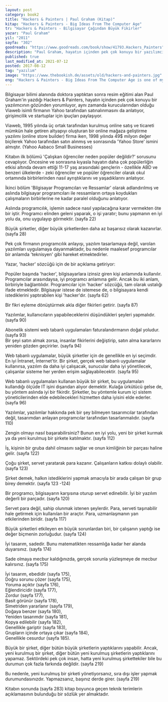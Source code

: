 ```yaml
---
layout: post  
category: book2  
title: "Hackers & Painters | Paul Graham (Kitap)"  
kitap: "Hackers & Painters - Big Ideas From The Computer Age"  
tr: "Hackers & Painters - Bilgisayar Çağından Büyük Fikirler"  
yazar: "Paul Graham"  
yil: "2011"  
sayfa: "302"  
goodreads: "https://www.goodreads.com/book/show/41793.Hackers_Painters"
description: "Paul Graham, hayatın içinden pek çok konuyu bir yazılımcının gözünden yorumluyor, aynı zamanda kurucularından olduğu Viaweb isimli firmanın Yahoo tarafından satınalınmasını da anlatıyor, girişimcilik ve startuplar için ipuçları paylaşıyor."
published: true
last_modified_at: 2021-07-12
posted: 2017-08-12
tag: "yazılım"
image: "https://www.thebookish.de/assets/old/hackers-and-painters.jpg"
eng: "Hackers & Painters - Big Ideas From The Computer Age is one of my favourite books. The author has a PhD in Computer Science and studied painting afterwards. This book is composed of essays on many different topics, mostly from the perspective of a programmer. He is a terrific writer and tells his own experience in art, hacking and life in general."
---
```


Bilgisayar bilimi alanında doktora yaptıktan sonra resim eğitimi alan Paul Graham'in yazdığı Hackers & Painters, hayatın içinden pek çok konuyu bir yazılımcının gözünden yorumluyor, aynı zamanda kurucularından olduğu Viaweb isimli firmanın Yahoo tarafından satınalınmasını da anlatıyor, girişimcilik ve startuplar için ipuçları paylaşıyor. 
  
Viaweb, 1995 yılında üç ortak tarafından kurulmuş online satış ve ticareti mümkün hale getiren altyapıyı oluşturan bir online mağaza geliştirme yazılımı (online store builder) firma iken, 1998 yılında 49$ milyon değer biçilerek Yahoo tarafından satın alınmış ve sonrasında 'Yahoo Store' ismini almıştır. (Yahoo Aabaco Small Businesses)  
  
Kitabın ilk bölümü 'Çalışkan öğrenciler neden popüler değildir?' sorusunu cevaplıyor. Öncesine ve sonrasına kıyasla hayatın daha çok popülerliğin etkisi altında devam ettiği 11-17 yaş arasındaki gençlerin - özellikle ABD ve benzeri ülkelerde - zeki öğrenciler ve popüler öğrenciler olarak okul ortamında birbirlerinden nasıl ayrıştıklarını ve yaşadıklarını anlatıyor.  
  
İkinci bölüm 'Bilgisayar Programcıları ve Ressamlar' olarak adlandırılmış ve aslında bilgisayar programcıları ile ressamların ortaya koydukları çalışmaların birbirlerine ne kadar paralel olduğunu anlatıyor.  
  
Aslında programcılık, işlemin sadece nasıl yapılacağına karar vermekten öte bir iştir. Programcı elinden geleni yaparak, o işi yaratır; bunu yapmanın en iyi yolu da, onu uygulayıp görmektir. (sayfa 22)  
  
Büyük şirketler, diğer büyük şirketlerden daha az başarısız olarak kazanırlar. (sayfa 28)  
  
Pek çok firmanın programcılık anlayışı, yazılım tasarlamaya değil, varolan yazılımları uygulamaya dayanmaktadır, bu nedenle maalesef programcılar bir anlamda 'teknisyen' gibi hareket etmektedirler.  
  
Yazar, 'hacker' sözcüğü için de bir açıklama getiriyor:  
  
Popüler başında 'hacker', bilgisayarlara izinsiz giren kişi anlamında kullanılır. Programcılar arasındaysa, iyi programcı anlamına gelir. Ancak bu iki anlam, birbiriyle bağlantılıdır. Programcılar için 'hacker' sözcüğü, tam olarak ustalığı ifade etmektedir. Bilgisayar istese de istemese de, o bilgisayara kendi istediklerini yaptırabilen kişi 'hacker'dır. (sayfa 62)  
  
Bir fikri eyleme dönüştürmek akla diğer fikirleri getirir. (sayfa 87)  
  
Yazılımlar, kullanıcıların yapabileceklerini düşündükleri şeyleri yapmalıdır. (sayfa 90)  

Abonelik sistemi web tabanlı uygulamaları faturalandırmanın doğal yoludur. (sayfa 93)  
Bir şeyi satın almak zorsa, insanlar fikirlerini değiştirip, satın alma kararlarını yeniden gözden geçirirler. (sayfa 94)  
  
Web tabanlı uygulamalar, büyük şirketler için de genellikle en iyi seçimdir. En iyi İntranet, İnternet'tir. Bir şirket, gerçek web tabanlı uygulamalar kullanırsa, yazılım da daha iyi çalışacak, sunucular daha iyi yönetilecek, çalışanlar sisteme her yerden erişim sağlayabilecektir. (sayfa 95)  
  
Web tabanlı uygulamaları kullanan büyük bir şirket, bu uygulamaları kullandığı ölçüde IT işini dışarıdan alıyor demektir. Kulağa ürkütücü gelse de, bu yöntem aslında iyi bir fikirdir. Şirketler, bu yöntemle kurum içi sistem yöneticilerinden elde edebilecekleri hizmetten daha iyisini elde ederler. (sayfa 96)  
  
Yazılımlar, yazılımlar hakkında pek bir şey bilmeyen tasarımcılar tarafından değil, tasarımdan anlayan programcılar tarafından tasarlanmalıdır. (sayfa 110)  
  
Zengin olmayı nasıl başarabilirsiniz? Bunun en iyi yolu, yeni bir şirket kurmak ya da yeni kurulmuş bir şirkete katılmaktır. (sayfa 112)  
  
İş, kişinin bir gruba dahil olmasını sağlar ve onun kimliğinin bir parçası haline gelir. (sayfa 122)  
  
Çoğu şirket, servet yaratarak para kazanır. Çalışanların katkısı dolaylı olabilir. (sayfa 123)  
  
Şirket demek, halkın istediklerini yapmak amacıyla bir arada çalışan bir grup birey demektir. (sayfa 123 -124)  
  
Bir programcı, bilgisayarın karşısına oturup servet edinebilir. İyi bir yazılım değerli bir parçadır. (sayfa 120)  
  
Servet para değil, sahip olunmak istenen şeylerdir. Para, serveti taşınabilir hale getirmek için kullanılan bir araçtır. Para, uzmanlaşmanın yan etkilerinden biridir. (sayfa 117)  
  
Büyük şirketleri etkileyen en büyük sorunlardan biri, bir çalışanın yaptığı ise değer biçmenin zorluğudur. (sayfa 124)  
  
İyi tasarım, sadedir. Bunu matematikten ressamlığa kadar her alanda duyarsınız. (sayfa 174)

Sade olmaya mecbur kaldığınızda, gerçek sorunla yüzleşmeye de mecbur kalırsınız. (sayfa 175)

İyi tasarım, ebedidir (sayfa 175),  
Doğru sorunu çözer (sayfa 175),  
Yoruma açıktır (sayfa 176),  
Eğlendiricidir (sayfa 177),  
Zordur (sayfa 177),  
Basit görünür (sayfa 178),  
Simetriden yararlanır (sayfa 179),  
Doğaya benzer (sayfa 180),  
Yeniden tasarımdır (sayfa 181),  
Kopya edilebilir (sayfa 182),  
Genellikle gariptir (sayfa 183),  
Grupların içinde ortaya çıkar (sayfa 184),  
Genellikle cesurdur (sayfa 185).  
  
Büyük bir şirket, diğer bütün büyük şirketlerin yaptıklarını yapabilir. Ancak, yeni kurulmuş bir şirket, diğer bütün yeni kurulmuş şirketlerin yaptıklarını yapamaz. Sektördeki pek çok insan, hatta yeni kurulmuş şirkettekiler bile bu durumun çok fazla farkında değildir. (sayfa 219)  
  
Bu nedenle, yeni kurulmuş bir şirketi yönetiyorsanız, sıra dışı işler yapmak durumundasınızdır. Yapmazsanız, başınız derde girer. (sayfa 219)  
  
Kitabın sonunda (sayfa 283) kitap boyunca geçen teknik terimlerin açıklamasının bulunduğu bir sözlük yer almaktadır.  
  
